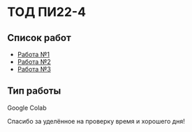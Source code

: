 # ТОД ПИ22-4

## Список работ

- [Работа №1](#installation)
- [Работа №2](#usage)
- [Работа №3](#support)

## Тип работы

Google Colab

Спасибо за уделённое на проверку время и хорошего дня!

